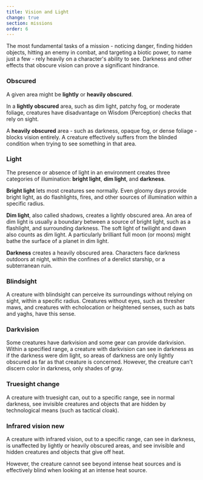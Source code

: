 ```yaml
---
title: Vision and Light
change: true
section: missions
order: 6
---
```

The most fundamental tasks of a mission - noticing danger, finding hidden objects, hitting an enemy in combat, and
targeting a biotic power, to name just a few - rely heavily on a character's ability to see. Darkness and other effects
that obscure vision can prove a significant hindrance.

### Obscured
A given area might be __lightly__ or __heavily obscured__.

In a __lightly obscured__ area, such as dim light, patchy fog,
or moderate foliage, creatures have disadvantage on Wisdom (Perception) checks that rely on sight.

A __heavily obscured__ area - such as darkness, opaque fog, or dense foliage - blocks vision entirely. A creature
effectively suffers from the blinded condition when trying to see something in that area.

### Light
The presence or absence of light in an environment creates three categories of illumination: __bright light__, __dim light__,
and __darkness__.

__Bright light__ lets most creatures see normally. Even gloomy days provide bright light, as do flashlights, fires, and
other sources of illumination within a specific radius.

__Dim light__, also called shadows, creates a lightly obscured area. An area of dim light is usually a boundary between
a source of bright light, such as a flashlight, and surrounding darkness. The soft light of twilight and dawn also counts
as dim light. A particularly brilliant full moon (or moons) might bathe the surface of a planet in dim light.

__Darkness__ creates a heavily obscured area. Characters face darkness outdoors at night, within the confines of a derelict
starship, or a subterranean ruin.

### Blindsight
A creature with blindsight can perceive its surroundings without relying on sight, within a specific radius. Creatures
without eyes, such as thresher maws, and creatures with echolocation or heightened senses, such as bats and yaghs, have
this sense.

### Darkvision
Some creatures have darkvision and some gear can provide darkvision. Within a specified range, a creature with darkvision
can see in darkness as if the darkness were dim light, so areas of darkness are only lightly obscured as far as that
creature is concerned. However, the creature can't discern color in darkness, only shades of gray.

### Truesight <v-chip color="warning" text-color="black" small>change</v-chip>
A creature with truesight can, out to a specific range, see in normal darkness, see invisible creatures and objects that
are hidden by technological means (such as tactical cloak).

### Infrared vision <v-chip color="info" small>new</v-chip>
A creature with infrared vision, out to a specific range, can see in darkness, is unaffected by lightly or heavily obscured
areas, and see invisible and hidden creatures and objects that give off heat.

However, the creature cannot see beyond intense heat sources and is effectively blind when looking at an intense heat source.

<me-source-reference pages="86-87"></me-source-reference>

